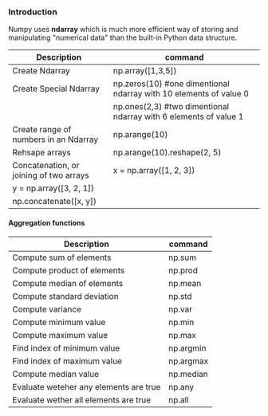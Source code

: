 <!--ts-->
<!--te-->


### Introduction

Numpy uses **ndarray** which is much more efficient way of storing and manipulating "numerical data" than the built-in Python data structure.



Description | command
------------------------------------|-----
Create Ndarray | np.array([1,3,5])
Create Special Ndarray | np.zeros(10)  #one dimentional ndarray with 10 elements of value 0
					   | np.ones(2,3)  #two dimentional ndarray with 6 elements of value 1
Create range of numbers in an Ndarray | np.arange(10)
Rehsape arrays | np.arange(10).reshape(2, 5)
Concatenation, or joining of two arrays |  x = np.array([1, 2, 3])
| y = np.array([3, 2, 1])
| np.concatenate([x, y])


#### Aggregation functions

Description | command
------------------------------------|-----
Compute sum of elements | np.sum
Compute product of elements | np.prod
Compute median of elements | np.mean
Compute standard deviation | np.std
Compute variance | np.var
Compute minimum value | np.min
Compute maximum value | np.max
Find index of minimum value | np.argmin
Find index of maximum value | np.argmax
Compute median value | np.median
Evaluate weteher any elements are true | np.any
Evaluate wether all elements are true | np.all






